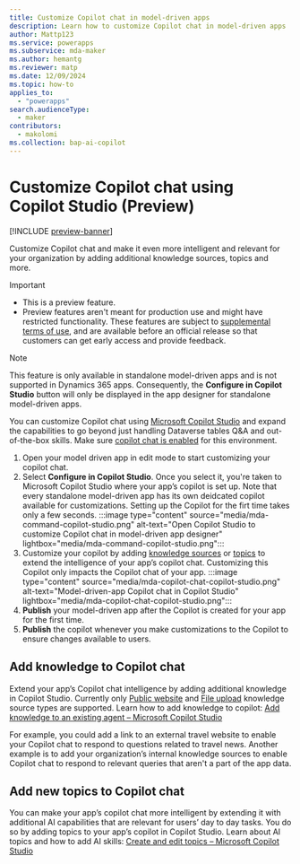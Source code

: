 ```yaml
---
title: Customize Copilot chat in model-driven apps
description: Learn how to customize Copilot chat in model-driven apps
author: Mattp123
ms.service: powerapps
ms.subservice: mda-maker
ms.author: hemantg
ms.reviewer: matp
ms.date: 12/09/2024
ms.topic: how-to
applies_to: 
  - "powerapps"
search.audienceType: 
  - maker
contributors:
  - makolomi
ms.collection: bap-ai-copilot
---
```


# Customize Copilot chat using Copilot Studio (Preview)

[!INCLUDE [preview-banner](~/../shared-content/shared/preview-includes/preview-banner.md)]

Customize Copilot chat and make it even more intelligent and relevant for your organization by adding additional knowledge sources, topics and more. 

> [!IMPORTANT]
>
> - This is a preview feature.
> - Preview features aren't meant for production use and might have restricted functionality. These features are subject to [supplemental terms of use](https://go.microsoft.com/fwlink/?linkid=2216214), and are available before an official release so that customers can get early access and provide feedback.

> [!NOTE]
>
> This feature is only available in standalone model-driven apps and is not supported in Dynamics 365 apps. Consequently, the **Configure in Copilot Studio** button will only be displayed in the app designer for standalone model-driven apps.

You can customize Copilot chat using [Microsoft Copilot Studio](/microsoft-copilot-studio/) and expand the capabilities to go beyond just handling Dataverse tables Q&A and out-of-the-box skills. Make sure [copilot chat is enabled](/power-apps/maker/model-driven-apps/add-ai-copilot?branch=pr-en-us-10663#enable-copilot-for-model-driven-apps-in-your-environment) for this environment.  

1. Open your model driven app in edit mode to start customizing your copilot chat. 
1. Select **Configure in Copilot Studio**. Once you select it, you're taken to Microsoft Copilot Studio where your app’s copilot is set up. Note that every standalone model-driven app has its own deidcated copilot available for customizations. Setting up the Copilot for the firt time takes only a few seconds. 
   :::image type="content" source="media/mda-command-copilot-studio.png" alt-text="Open Copilot Studio to customize Copilot chat in model-driven app designer" lightbox="media/mda-command-copilot-studio.png":::
1. Customize your copilot by adding [knowledge sources](#add-knowledge-to-copilot-chat) or [topics](#add-new-topic-to-copilot-chat) to extend the intelligence of your app’s copilot chat. Customizing this Copilot only impacts the Copilot chat of your app.
   :::image type="content" source="media/mda-copilot-chat-copilot-studio.png" alt-text="Model-driven-app Copilot chat in Copilot Studio" lightbox="media/mda-copilot-chat-copilot-studio.png":::
1. **Publish** your model-driven app after the Copilot is created for your app for the first time.
1. **Publish** the copilot whenever you make customizations to the Copilot to ensure changes available to users.


## Add knowledge to Copilot chat

Extend your app’s Copilot chat intelligence by adding additional knowledge in Copilot Studio. Currently only [Public website](/microsoft-copilot-studio/knowledge-add-public-website) and [File upload](/microsoft-copilot-studio/knowledge-add-file-upload) knowledge source types are supported. Learn how to add knowledge to copilot: [Add knowledge to an existing agent – Microsoft Copilot Studio](/microsoft-copilot-studio/knowledge-add-existing-copilot)

For example, you could add a link to an external travel website to enable your Copilot chat to respond to questions related to travel news. Another example is to add your organization’s internal knowledge sources to enable Copilot chat to respond to relevant queries that aren't a part of the app data. 

## Add new topics to Copilot chat

You can make your app’s copilot chat more intelligent by extending it with additional AI capabilities that are relevant for users’ day to day tasks. You do so by adding topics to your app’s copilot in Copilot Studio. Learn about AI topics and how to add AI skills: [Create and edit topics – Microsoft Copilot Studio](/microsoft-copilot-studio/authoring-create-edit-topics?tabs=webApp)

